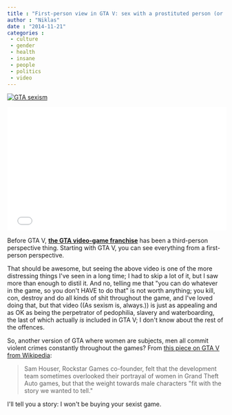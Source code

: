 ```yaml
---
title : "First-person view in GTA V: sex with a prostituted person (or: are we still dealing with this shit?)"
author : "Niklas"
date : "2014-11-21"
categories : 
 - culture
 - gender
 - health
 - insane
 - people
 - politics
 - video
---
```


[![GTA sexism](https://niklasblog.com/wp-content/2014-11-21_13-10.png)](https://niklasblog.com/wp-content/2014-11-21_13-10.png)

<iframe width="510" height="287" src="//www.youtube-nocookie.com/embed/DDCd_19ZRII?rel=0" frameborder="0" allowfullscreen></iframe>

Before GTA V, [**the GTA video-game franchise**](http://en.wikipedia.org/wiki/Grand_Theft_Auto_%28series%29) has been a third-person perspective thing. Starting with GTA V, you can see everything from a first-person perspective.

That should be awesome, but seeing the above video is one of the more distressing things I've seen in a long time; I had to skip a lot of it, but I saw more than enough to distil it. And no, telling me that "you can do whatever in the game, so you don't HAVE to do that" is not worth anything; you kill, con, destroy and do all kinds of shit throughout the game, and I've loved doing that, but that video ((As sexism is, always.)) is just as appealing and as OK as being the perpetrator of pedophilia, slavery and waterboarding, the last of which actually _is_ included in GTA V; I don't know about the rest of the offences.

So, another version of GTA where women are subjects, men all commit violent crimes constantly throughout the games? From [this piece on GTA V from Wikipedia](http://en.wikipedia.org/wiki/Grand_Theft_Auto_%28series%29#Grand_Theft_Auto_V:_witness_torture_and_sexism):

> Sam Houser, Rockstar Games co-founder, felt that the development team sometimes overlooked their portrayal of women in Grand Theft Auto games, but that the weight towards male characters "fit with the story we wanted to tell."

I'll tell you a story: I won't be buying your sexist game.
